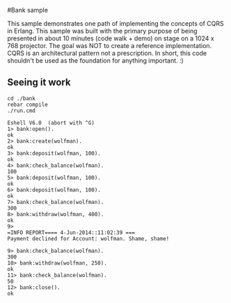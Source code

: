 #Bank sample

This sample demonstrates one path of implementing the concepts of CQRS in Erlang. This sample was built with the primary purpose of being presented in about 10 minutes (code walk + demo) on stage on a 1024 x 768 projector. The goal was NOT to create a reference implementation. CQRS is an architectural pattern not a prescription. In short, this code shouldn't be used as the foundation for anything important. :)


## Seeing it work

```
cd ./bank
rebar compile
./run.cmd

Eshell V6.0  (abort with ^G)
1> bank:open().
ok
2> bank:create(wolfman).
ok
3> bank:deposit(wolfman, 100).
ok
4> bank:check_balance(wolfman).
100
5> bank:deposit(wolfman, 100).
ok
6> bank:deposit(wolfman, 100).
ok
7> bank:check_balance(wolfman).
300
8> bank:withdraw(wolfman, 400).
ok
9>
=INFO REPORT==== 4-Jun-2014::11:02:39 ===
Payment declined for Account: wolfman. Shame, shame!

9> bank:check_balance(wolfman).
300
10> bank:withdraw(wolfman, 250).
ok
11> bank:check_balance(wolfman).
50
12> bank:close().
ok

```
